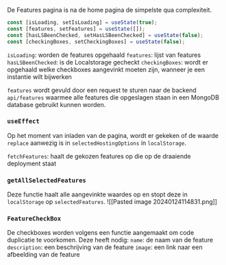 De Features pagina is na de home pagina de simpelste qua complexiteit.

``` ts
const [isLoading, setIsLoading] = useState(true);
const [features, setFeatures] = useState([]);
const [hasLSBeenChecked, setHasLSBeenChecked] = useState(false);
const [checkingBoxes, setCheckingBoxes] = useState(false);
```

`isLoading`: worden de features opgehaald
`features`: lijst van features
`hasLSBeenChecked`: is de Localstorage gecheckt 
`checkingBoxes`: wordt er opgehaald welke checkboxes aangevinkt moeten zijn, wanneer je een instantie wilt bijwerken


`features` wordt gevuld door een request te sturen naar de backend `api/features` waarmee alle features die opgeslagen staan in een MongoDB database gebruikt kunnen worden.

### `useEffect`
Op het moment van inladen van de pagina, wordt er gekeken of de waarde `replace` aanwezig is in `selectedHostingOptions` in `localStorage`. 

`fetchFeatures`: haalt de gekozen features op die op de draaiende deployment staat


### `getAllSelectedFeatures`
Deze functie haalt alle aangevinkte waardes op en stopt deze in `localStorage` op `selectedFeatures`.
![[Pasted image 20240124114831.png]]

### `FeatureCheckBox`
De checkboxes worden volgens een functie aangemaakt om code duplicatie te voorkomen.
Deze heeft nodig:
`name`:  de naam van de feature
`description`: een beschrijving van de feature
`image`: een link naar een afbeelding van de feature

